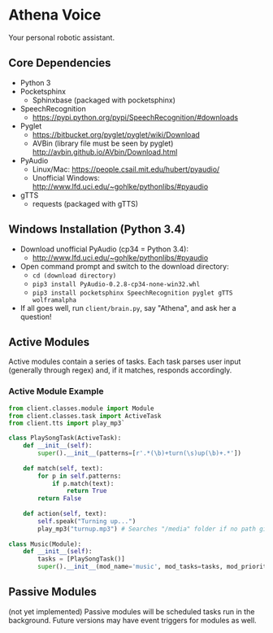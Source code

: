 # Athena Voice
Your personal robotic assistant.

## Core Dependencies
- Python 3
- Pocketsphinx
    - Sphinxbase (packaged with pocketsphinx)
- SpeechRecognition
    - https://pypi.python.org/pypi/SpeechRecognition/#downloads
- Pyglet
    - https://bitbucket.org/pyglet/pyglet/wiki/Download
    - AVBin (library file must be seen by pyglet)
        http://avbin.github.io/AVbin/Download.html
- PyAudio
    - Linux/Mac: https://people.csail.mit.edu/hubert/pyaudio/
    - Unofficial Windows: http://www.lfd.uci.edu/~gohlke/pythonlibs/#pyaudio
- gTTS
    - requests (packaged with gTTS)

## Windows Installation (Python 3.4)
- Download unofficial PyAudio (cp34 = Python 3.4):
    - http://www.lfd.uci.edu/~gohlke/pythonlibs/#pyaudio
- Open command prompt and switch to the download directory:
    - `cd (download directory)`
    - `pip3 install PyAudio‑0.2.8‑cp34‑none‑win32.whl`
    - `pip3 install pocketsphinx SpeechRecognition pyglet gTTS wolframalpha`
- If all goes well, run `client/brain.py`, say "Athena", and ask her a question!

## Active Modules
Active modules contain a series of tasks. Each task parses user input (generally through regex) and, if it matches, responds accordingly.

### Active Module Example
```python
from client.classes.module import Module
from client.classes.task import ActiveTask
from client.tts import play_mp3`

class PlaySongTask(ActiveTask):
    def __init__(self):
        super().__init__(patterns=[r'.*(\b)+turn(\s)up(\b)+.*'])
         
    def match(self, text):
        for p in self.patterns:
            if p.match(text):
                return True
        return False
    
    def action(self, text):
        self.speak("Turning up...")
        play_mp3("turnup.mp3") # Searches "/media" folder if no path given
        
class Music(Module):
    def __init__(self):
        tasks = [PlaySongTask()]
        super().__init__(mod_name='music', mod_tasks=tasks, mod_priority=2)
```

## Passive Modules
(not yet implemented)
Passive modules will be scheduled tasks run in the background. Future versions may have event triggers for modules as well.
